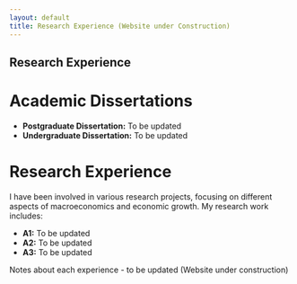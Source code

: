 ```yaml
---
layout: default
title: Research Experience (Website under Construction)
---
```

## Research Experience

# Academic Dissertations

- **Postgraduate Dissertation:** To be updated
- **Undergraduate Dissertation:** To be updated

# Research Experience

I have been involved in various research projects, focusing on different aspects of macroeconomics and economic growth. My research work includes:

- **A1:** To be updated
- **A2:** To be updated
- **A3:** To be updated

Notes about each experience - to be updated (Website under construction)
